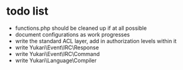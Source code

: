 # todo list

* functions.php should be cleaned up if at all possible
* document configurations as work progresses
* write the standard ACL layer, add in authorization levels within it
* write Yukari\Event\IRC\Response
* write Yukari\Event\IRC\Command
* write Yukari\Language\Compiler
